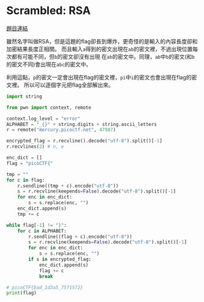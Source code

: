 # Scrambled: RSA

[題目連結](https://play.picoctf.org/practice/challenge/107)

雖然名字叫做RSA，但是這題的flag卻長到爆炸，更奇怪的是輸入的內容長度卻和加密結果長度正相關。
而且輸入`a`得到的密文出現在`ab`的密文裡，不過出現位置每次都有可能不同，但`b`的密文卻沒有出現
在`ab`的密文中。同理，`ab`中`b`的密文(和`b`的密文不同)會出現在`abc`的密文中。

利用這點，`p`的密文一定會出現在flag的密文裡，`pi`中`i`的密文也會出現在flag的密文裡。
所以可以逐個字元把flag全部解出來。

```python
import string

from pwn import context, remote

context.log_level = "error"
ALPHABET = "_{}" + string.digits + string.ascii_letters
r = remote("mercury.picoctf.net", 47987)

encrypted_flag = r.recvline().decode("utf-8").split()[-1]
r.recvlines(2) # n, e

enc_dict = []
flag = "picoCTF{"

tmp = ""
for c in flag:
    r.sendline((tmp + c).encode("utf-8"))
    s = r.recvline(keepends=False).decode("utf-8").split()[-1]
    for enc in enc_dict:
        s = s.replace(enc, "")
    enc_dict.append(s)
    tmp += c

while flag[-1] != "}":
    for c in ALPHABET:
        r.sendline((flag + c).encode("utf-8"))
        s = r.recvline(keepends=False).decode("utf-8").split()[-1]
        for enc in enc_dict:
            s = s.replace(enc, "")
        if s in encrypted_flag:
            enc_dict.append(s)
            flag += c
            break

# picoCTF{bad_1d3a5_7571572}
print(flag)
```
